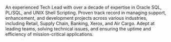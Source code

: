 An experienced Tech Lead with over a decade of expertise in Oracle SQL, PL/SQL, and UNIX Shell Scripting. Proven track record in managing support, enhancement, and development projects across various industries, including Retail, Supply Chain, Banking, Xerox, and Air Cargo. Adept at leading teams, solving technical issues, and ensuring the uptime and efficiency of mission-critical applications. 

